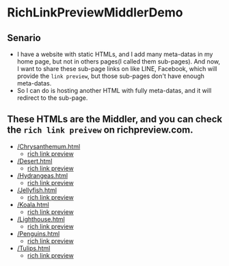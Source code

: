 # RichLinkPreviewMiddlerDemo
## Senario
- I have a website with static HTMLs, and I add many meta-datas in my home page, but not in others pages(I called them sub-pages). And now, I want to share these sub-page links on like LINE, Facebook, which will provide the `link preview`, but those sub-pages don't have enough meta-datas.
- So I can do is hosting another HTML with fully meta-datas, and it will redirect to the sub-page.

## These HTMLs are the Middler, and you can check the `rich link preivew` on richpreview.com.
- [/Chrysanthemum.html](https://chaoliou.github.io/RichLinkPreviewMiddlerDemo/Chrysanthemum.html)
  - [rich link preview](https://richpreview.com/?url=https%3A%2F%2Fchaoliou.github.io%2FRichLinkPreviewMiddlerDemo%2FChrysanthemum.html)
- [/Desert.html](https://chaoliou.github.io/RichLinkPreviewMiddlerDemo/Desert.html)
  - [rich link preview](https://richpreview.com/?url=https%3A%2F%2Fchaoliou.github.io%2FRichLinkPreviewMiddlerDemo%2FDesert.html)
- [/Hydrangeas.html](https://chaoliou.github.io/RichLinkPreviewMiddlerDemo/Hydrangeas.html)
  - [rich link preview](https://richpreview.com/?url=https%3A%2F%2Fchaoliou.github.io%2FRichLinkPreviewMiddlerDemo%2FHydrangeas.html)
- [/Jellyfish.html](https://chaoliou.github.io/RichLinkPreviewMiddlerDemo/Jellyfish.html)
  - [rich link preview](https://richpreview.com/?url=https%3A%2F%2Fchaoliou.github.io%2FRichLinkPreviewMiddlerDemo%2FJellyfish.html)
- [/Koala.html](https://chaoliou.github.io/RichLinkPreviewMiddlerDemo/Koala.html)
  - [rich link preview](https://richpreview.com/?url=https%3A%2F%2Fchaoliou.github.io%2FRichLinkPreviewMiddlerDemo%2FKoala.html)
- [/Lighthouse.html](https://chaoliou.github.io/RichLinkPreviewMiddlerDemo/Lighthouse.html)
  - [rich link preview](https://richpreview.com/?url=https%3A%2F%2Fchaoliou.github.io%2FRichLinkPreviewMiddlerDemo%2FLighthouse.html)
- [/Penguins.html](https://chaoliou.github.io/RichLinkPreviewMiddlerDemo/Penguins.html)
  - [rich link preview](https://richpreview.com/?url=https%3A%2F%2Fchaoliou.github.io%2FRichLinkPreviewMiddlerDemo%2FPenguins.html)
- [/Tulips.html](https://chaoliou.github.io/RichLinkPreviewMiddlerDemo/Tulips.html)
  - [rich link preview](https://richpreview.com/?url=https%3A%2F%2Fchaoliou.github.io%2FRichLinkPreviewMiddlerDemo%2FTulips.html)
